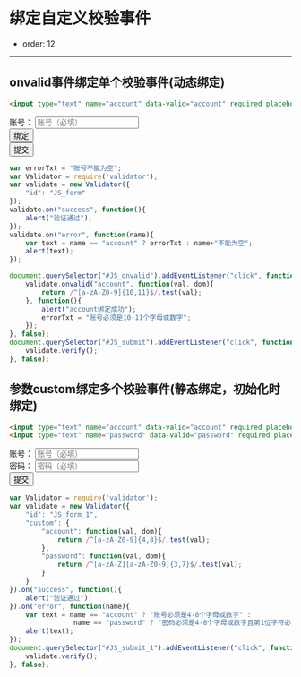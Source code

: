 # 绑定自定义校验事件

- order: 12
---
<link rel="stylesheet" type="text/css" href="./../src/style.css">

## onvalid事件绑定单个校验事件(动态绑定)

```html
<input type="text" name="account" data-valid="account" required placeholder="账号（必填）"/>
```

<div id="JS_form">
	<div class="form-item">
		<span class="type-name">账号：</span>
		<input type="text" name="account" data-valid="account" required placeholder="账号（必填）"/>
	</div>
	<div class="form-item">
		<span class="type-name"></span>
		<button class="demo-btn" id="JS_onvalid" type="button" value="绑定">绑定</button>	
	</div>
	<div class="form-item">
		<span class="type-name"></span>
		<button class="demo-btn" id="JS_submit" type="buttom" value="提交">提交</button>	
	</div>
</div>

````javascript
var errorTxt = "账号不能为空";
var Validator = require('validator');
var validate = new Validator({
	"id": "JS_form"
});
validate.on("success", function(){
	alert("验证通过");
});
validate.on("error", function(name){
	var text = name == "account" ? errorTxt : name+"不能为空";
	alert(text);
});

document.querySelector("#JS_onvalid").addEventListener("click", function(){
	validate.onvalid("account", function(val, dom){
		return /^[a-zA-Z0-9]{10,11}$/.test(val);
	}, function(){
		alert("account绑定成功");
		errorTxt = "账号必须是10-11个字母或数字";
	});
}, false);
document.querySelector("#JS_submit").addEventListener("click", function(){
	validate.verify();
}, false);
````

## 参数custom绑定多个校验事件(静态绑定，初始化时绑定)

```html
<input type="text" name="account" data-valid="account" required placeholder="账号（必填）"/>
<input type="text" name="password" data-valid="password" required placeholder="密码（必填）"/>
```

<div id="JS_form_1">
	<div class="form-item">
		<span class="type-name">账号：</span>
		<input type="text" name="account" data-valid="account" required placeholder="账号（必填）"/>
	</div>
	<div class="form-item">
		<span class="type-name">密码：</span>
		<input type="text" name="password" data-valid="password" required placeholder="密码（必填）"/>
	</div>
	<div class="form-item">
		<span class="type-name"></span>
		<button class="demo-btn" id="JS_submit_1" type="button" value="提交">提交</button>	
	</div>
</div>

````javascript
var Validator = require('validator');
var validate = new Validator({
	"id": "JS_form_1",
	"custom": {
		"account": function(val, dom){
			return /^[a-zA-Z0-9]{4,8}$/.test(val);
		},
		"password": function(val, dom){
			return /^[a-zA-Z][a-zA-Z0-9]{3,7}$/.test(val);
		}
	}
}).on("success", function(){
	alert("验证通过");
}).on("error", function(name){
	var text = name == "account" ? "账号必须是4-8个字母或数字" : 
				name == "password" ? "密码必须是4-8个字母或数字且第1位字符必须是字母" : name+"不能为空";
	alert(text);
});
document.querySelector("#JS_submit_1").addEventListener("click", function(){
	validate.verify();
}, false);
````